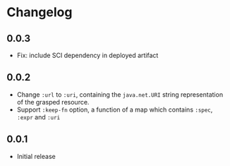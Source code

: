 # Changelog

## 0.0.3

- Fix: include SCI dependency in deployed artifact

## 0.0.2

- Change `:url` to `:uri`, containing the `java.net.URI` string representation of the grasped resource.
- Support `:keep-fn` option, a function of a map which contains `:spec`, `:expr` and `:uri`

## 0.0.1

- Initial release
